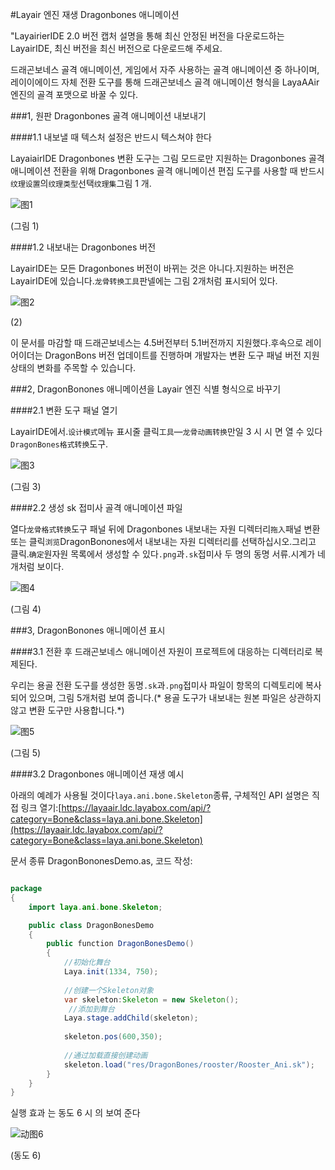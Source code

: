 #Layair 엔진 재생 Dragonbones 애니메이션

"LayairierIDE 2.0 버전 캡처 설명을 통해 최신 안정된 버전을 다운로드하는 LayairIDE, 최신 버전을 최신 버전으로 다운로드해 주세요.

드래곤보네스 골격 애니메이션, 게임에서 자주 사용하는 골격 애니메이션 중 하나이며, 레이이에이드 자체 전환 도구를 통해 드래곤보네스 골격 애니메이션 형식을 LayaAAir 엔진의 골격 포맷으로 바꿀 수 있다.



###1, 원판 Dragonbones 골격 애니메이션 내보내기

####1.1 내보낼 때 텍스처 설정은 반드시 텍스쳐야 한다

LayaiairIDE Dragonbones 변환 도구는 그림 모드로만 지원하는 Dragonbones 골격 애니메이션 전환을 위해 Dragonbones 골격 애니메이션 편집 도구를 사용할 때 반드시`纹理设置`의`纹理类型`선택`纹理集`그림 1 개.

![图1](img/1.png) 


(그림 1)

####1.2 내보내는 Dragonbones 버전

LayairIDE는 모든 Dragonbones 버전이 바뀌는 것은 아니다.지원하는 버전은 LayairIDE에 있습니다.`龙骨转换工具`판넬에는 그림 2개처럼 표시되어 있다.

![图2](img/2.png) 


(2)

이 문서를 마감할 때 드래곤보네스는 4.5버전부터 5.1버전까지 지원했다.후속으로 레이어이더는 DragonBons 버전 업데이트를 진행하며 개발자는 변환 도구 패널 버전 지원 상태의 변화를 주목할 수 있습니다.



###2, DragonBonones 애니메이션을 Layair 엔진 식별 형식으로 바꾸기

####2.1 변환 도구 패널 열기

LayairIDE에서.`设计模式`메뉴 표시줄 클릭`工具`—`龙骨动画转换`만일 3 시 시 면 열 수 있다`DragonBones格式转换`도구.

![图3](img/3.png) 


(그림 3)



####2.2 생성 sk 접미사 골격 애니메이션 파일

열다`龙骨格式转换`도구 패널 뒤에 Dragonbones 내보내는 자원 디렉터리`拖入`패널 변환 또는 클릭`浏览`DragonBonones에서 내보내는 자원 디렉터리를 선택하십시오.그리고 클릭.`确定`원자원 목록에서 생성할 수 있다`.png`과`.sk`접미사 두 명의 동명 서류.시계가 네 개처럼 보이다.

![图4](img/4.png) 


(그림 4)



###3, DragonBonones 애니메이션 표시

####3.1 전환 후 드래곤보네스 애니메이션 자원이 프로젝트에 대응하는 디렉터리로 복제된다.

우리는 용골 전환 도구를 생성한 동명`.sk`과`.png`접미사 파일이 항목의 디렉토리에 복사되어 있으며, 그림 5개처럼 보여 줍니다.(* 용골 도구가 내보내는 원본 파일은 상관하지 않고 변환 도구만 사용합니다.*)

![图5](img/5.png) 


(그림 5)

####3.2 Dragonbones 애니메이션 재생 예시

아래의 예례가 사용될 것이다`laya.ani.bone.Skeleton`종류, 구체적인 API 설명은 직접 링크 열기:[https://layaair.ldc.layabox.com/api/?category=Bone&class=laya.ani.bone.Skeleton](https://layaair.ldc.layabox.com/api/?category=Bone&class=laya.ani.bone.Skeleton)

문서 종류 DragonBononesDemo.as, 코드 작성:


```java

package
{
	import laya.ani.bone.Skeleton;

	public class DragonBonesDemo
	{
		public function DragonBonesDemo()
		{
			//初始化舞台
			Laya.init(1334, 750);
			
			//创建一个Skeleton对象
			var skeleton:Skeleton = new Skeleton();
			 //添加到舞台
			Laya.stage.addChild(skeleton);
			
			skeleton.pos(600,350);
			
			//通过加载直接创建动画
			skeleton.load("res/DragonBones/rooster/Rooster_Ani.sk");
		}
	}
}
```

실행 효과 는 동도 6 시 의 보여 준다

![动图6](img/6.gif) 


(동도 6)